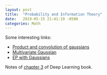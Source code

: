 ```yaml
---
layout: post
title:  "Probability and Information Theory"
date:   2019-05-15 21:41:19 -0500
categories: Math
---
```


Some interesting links:
- [Product and convolution of gaussians][2]
- [Multivariate Gaussian][3]
- [EP with Gaussians][4]

Notes of [chapter 3][1] of Deep Learning book.


[1]: (http://www.deeplearningbook.org/contents/linear_algebra.html)
[2]: (http://www.tina-vision.net/docs/memos/2003-003.pdf)
[3]: (https://people.eecs.berkeley.edu/~jordan/courses/260-spring10/other-readings/chapter13.pdf)
[4]: (http://www.herbrich.me/papers/EP.pdf)
